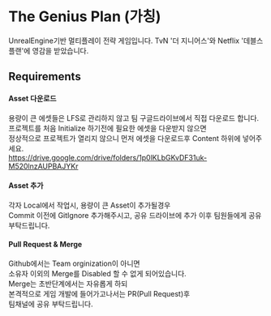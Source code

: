 # The Genius Plan (가칭)
UnrealEngine기반 멀티플레이 전략 게임입니다. TvN '더 지니어스'와 Netflix '데블스 플랜'에 영감을 받았습니다.

## Requirements
#### Asset 다운로드
용량이 큰 에셋들은 LFS로 관리하지 않고 팀 구글드라이브에서 직접 다운로드 합니다. <br/>
프로젝트를 처음 Initialize 하기전에 필요한 에셋을 다운받지 않으면 <br/>
정상적으로 프로젝트가 열리지 않으니 먼저 에셋을 다운로드후 Content 하위에 넣어주세요. <br/>
https://drive.google.com/drive/folders/1p0lKLbGKvDF31uk-M520lnzAUPBAJYKr <br/>

#### Asset 추가
각자 Local에서 작업시, 용량이 큰 Asset이 추가될경우 <br/>
Commit 이전에 GitIgnore 추가해주시고, 공유 드라이브에 추가
이후 팀원들에게 공유 부탁드립니다.

#### Pull Request & Merge
Github에서는 Team orginization이 아니면 <br/>
소유자 이외의 Merge를 Disabled 할 수 없게 되어있습니다. <br/>
Merge는 초반단계에서는 자유롭게 하되 <br/>
본격적으로 게임 개발에 들어가고나서는 PR(Pull Request)후 <br/>
팀채널에 공유 부탁드립니다.

